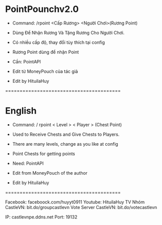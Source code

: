 # PointPounchv2.0

- Command: /rpoint <Cấp Rương> <Người Chơi>(Rương Point)
+ Dùng Để Nhận Rương Và Tặng Rương Cho Người Chơi.

- Có nhiều cấp độ, thay đổi tùy thích tại config
- Rương Point dùng để nhận Point

- Cần: PointAPI
- Edit từ MoneyPouch của tác giả 
- Edit by HituilaHuy

========================================

# English

- Command: / rpoint < Level > < Player > (Chest Point)
+ Used to Receive Chests and Give Chests to Players.

- There are many levels, change as you like at config
- Point Chests for getting points

- Need: PointAPI
- Edit from MoneyPouch of the author
- Edit by HituilaHuy

========================================

Facebook: faceboock.com/huyyt0911
Youtube: HituilaHuy TV
Nhóm CastleVN: bit.do/groupcastlevn
Vote Server CastleVN: bit.do/votecastlevn

IP: castlevnpe.ddns.net
Port: 19132
